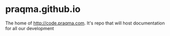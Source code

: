 # praqma.github.io
The home of http://code.praqma.com. It's repo that will host documentation for all our development
